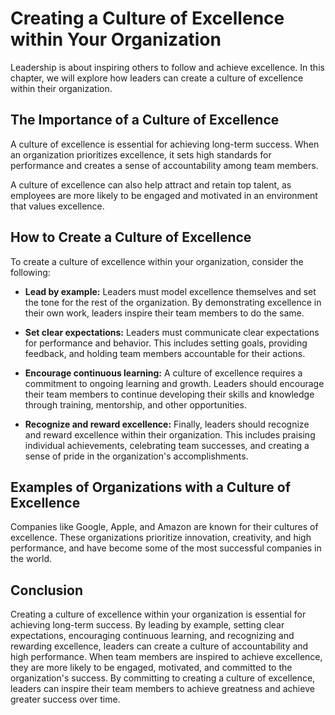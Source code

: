 Creating a Culture of Excellence within Your Organization
================================================================================================

Leadership is about inspiring others to follow and achieve excellence. In this chapter, we will explore how leaders can create a culture of excellence within their organization.

The Importance of a Culture of Excellence
-----------------------------------------

A culture of excellence is essential for achieving long-term success. When an organization prioritizes excellence, it sets high standards for performance and creates a sense of accountability among team members.

A culture of excellence can also help attract and retain top talent, as employees are more likely to be engaged and motivated in an environment that values excellence.

How to Create a Culture of Excellence
-------------------------------------

To create a culture of excellence within your organization, consider the following:

* **Lead by example:** Leaders must model excellence themselves and set the tone for the rest of the organization. By demonstrating excellence in their own work, leaders inspire their team members to do the same.

* **Set clear expectations:** Leaders must communicate clear expectations for performance and behavior. This includes setting goals, providing feedback, and holding team members accountable for their actions.

* **Encourage continuous learning:** A culture of excellence requires a commitment to ongoing learning and growth. Leaders should encourage their team members to continue developing their skills and knowledge through training, mentorship, and other opportunities.

* **Recognize and reward excellence:** Finally, leaders should recognize and reward excellence within their organization. This includes praising individual achievements, celebrating team successes, and creating a sense of pride in the organization's accomplishments.

Examples of Organizations with a Culture of Excellence
------------------------------------------------------

Companies like Google, Apple, and Amazon are known for their cultures of excellence. These organizations prioritize innovation, creativity, and high performance, and have become some of the most successful companies in the world.

Conclusion
----------

Creating a culture of excellence within your organization is essential for achieving long-term success. By leading by example, setting clear expectations, encouraging continuous learning, and recognizing and rewarding excellence, leaders can create a culture of accountability and high performance. When team members are inspired to achieve excellence, they are more likely to be engaged, motivated, and committed to the organization's success. By committing to creating a culture of excellence, leaders can inspire their team members to achieve greatness and achieve greater success over time.
